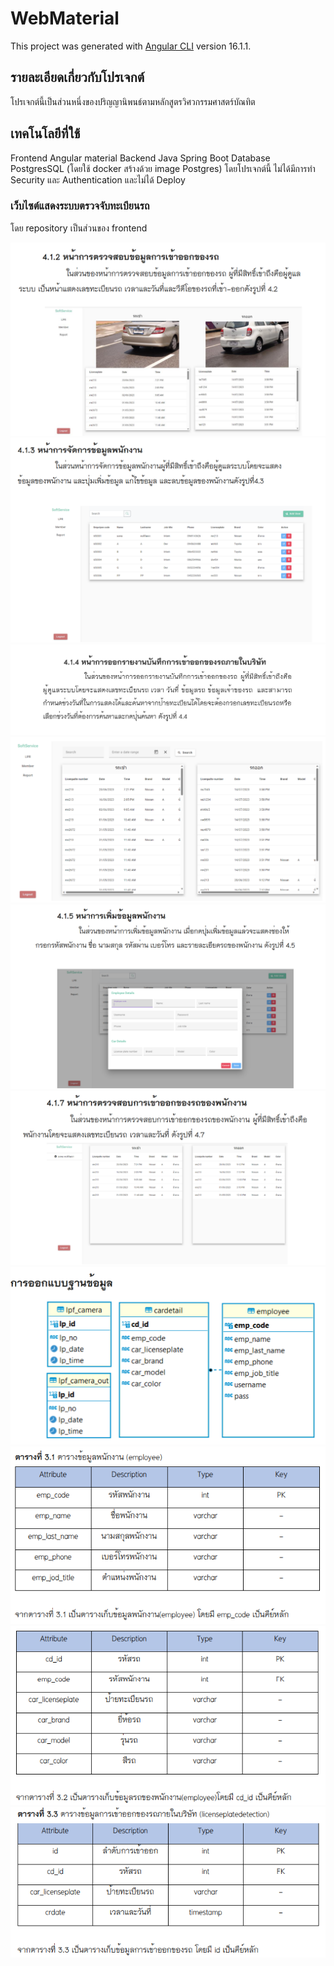 # WebMaterial

This project was generated with [Angular CLI](https://github.com/angular/angular-cli) version 16.1.1.

## รายละเอียดเกี่ยวกับโปรเจกต์
โปรเจกต์นี้เป็นส่วนหนึ่งของปริญญานิพนธ์ตามหลักสูตรวิศวกรรมศาสตร์บัณทิต

## เทคโนโลยีที่ใช้
Frontend Angular material
Backend Java Spring Boot
Database PostgresSQL (โดยใช้ docker สร้างด้วย image Postgres)
โดยโปรเจกต์นี้ ไม่ได้มีการทำ Security และ Authentication และไม่ได้ Deploy

### เว็บไซต์แสดงระบบตรวจจับทะเบียนรถ
โดย repository เป็นส่วนของ frontend

![](src/assets/project/lp01.png)
![](src/assets/project/lp02.png)
![](src/assets/project/lp03.png)
![](src/assets/project/lp04.png)
![](src/assets/project/lp05.png)
![](src/assets/project/lp06.png)
![](src/assets/project/er.png)
![](src/assets/project/db1.png)
![](src/assets/project/db2.png)
![](src/assets/project/db3.png)
